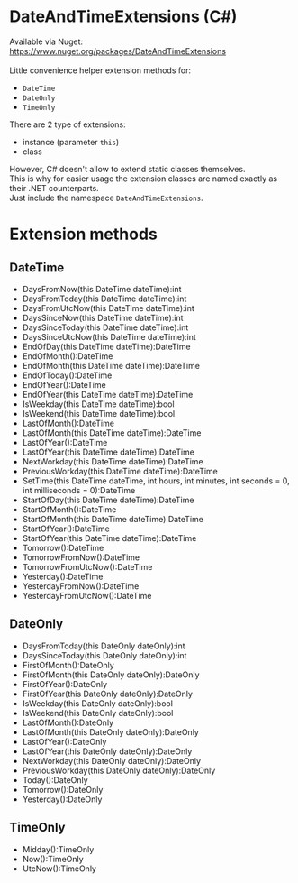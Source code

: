 # DateAndTimeExtensions (C#)
Available via Nuget: https://www.nuget.org/packages/DateAndTimeExtensions \
\
Little convenience helper extension methods for:
- `DateTime`
- `DateOnly`
- `TimeOnly`

There are 2 type of extensions:
- instance (parameter `this`)
- class

However, C# doesn't allow to extend static classes themselves. \
This is why for easier usage the extension classes are named exactly as their .NET counterparts. \
Just include the namespace `DateAndTimeExtensions`.

# Extension methods
## DateTime
- DaysFromNow(this DateTime dateTime):int
- DaysFromToday(this DateTime dateTime):int
- DaysFromUtcNow(this DateTime dateTime):int
- DaysSinceNow(this DateTime dateTime):int
- DaysSinceToday(this DateTime dateTime):int
- DaysSinceUtcNow(this DateTime dateTime):int
- EndOfDay(this DateTime dateTime):DateTime
- EndOfMonth():DateTime
- EndOfMonth(this DateTime dateTime):DateTime
- EndOfToday():DateTime
- EndOfYear():DateTime
- EndOfYear(this DateTime dateTime):DateTime
- IsWeekday(this DateTime dateTime):bool
- IsWeekend(this DateTime dateTime):bool
- LastOfMonth():DateTime
- LastOfMonth(this DateTime dateTime):DateTime
- LastOfYear():DateTime
- LastOfYear(this DateTime dateTime):DateTime
- NextWorkday(this DateTime dateTime):DateTime
- PreviousWorkday(this DateTime dateTime):DateTime
- SetTime(this DateTime dateTime, int hours, int minutes, int seconds = 0, int milliseconds = 0):DateTime
- StartOfDay(this DateTime dateTime):DateTime
- StartOfMonth():DateTime
- StartOfMonth(this DateTime dateTime):DateTime
- StartOfYear():DateTime
- StartOfYear(this DateTime dateTime):DateTime
- Tomorrow():DateTime
- TomorrowFromNow():DateTime
- TomorrowFromUtcNow():DateTime
- Yesterday():DateTime
- YesterdayFromNow():DateTime
- YesterdayFromUtcNow():DateTime

## DateOnly
- DaysFromToday(this DateOnly dateOnly):int
- DaysSinceToday(this DateOnly dateOnly):int
- FirstOfMonth():DateOnly
- FirstOfMonth(this DateOnly dateOnly):DateOnly
- FirstOfYear():DateOnly
- FirstOfYear(this DateOnly dateOnly):DateOnly
- IsWeekday(this DateOnly dateOnly):bool
- IsWeekend(this DateOnly dateOnly):bool
- LastOfMonth():DateOnly
- LastOfMonth(this DateOnly dateOnly):DateOnly
- LastOfYear():DateOnly
- LastOfYear(this DateOnly dateOnly):DateOnly
- NextWorkday(this DateOnly dateOnly):DateOnly
- PreviousWorkday(this DateOnly dateOnly):DateOnly
- Today():DateOnly
- Tomorrow():DateOnly
- Yesterday():DateOnly

## TimeOnly
- Midday():TimeOnly
- Now():TimeOnly
- UtcNow():TimeOnly